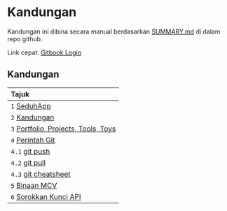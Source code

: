 # Kandungan

Kandungan ini dibina secara manual berdasarkan [SUMMARY.md](https://github.com/eymankun/gitbook-public/blob/master/SUMMARY.md) di dalam repo github.

Link cepat: [Gitbook Login](https://app.gitbook.com/@eymankun/spaces)

## Kandungan

| Tajuk |
| :--- |
| `1` [SeduhApp](https://eymankun.gitbook.io/seduhapp/) |
| `2` [Kandungan](kandungan.md#kandungan) |
| `3` [Portfolio, Projects, Tools, Toys](portfolio-projects-tools-toys.md) |
| `4` [Perintah Git](perintah-git/) |
| `4.1` [git push](perintah-git/git-push.md) |
| `4.2` [git pull](perintah-git/git-pull.md) |
| `4.3` [git cheatsheet](perintah-git/git-cheatsheet.md) |
| `5` [Binaan MCV](pembangunan-aplikasi/binaan-mvc.md) |
| `6` [Sorokkan Kunci API](pembangunan-aplikasi/sorokkan-kunci-api.md) |

